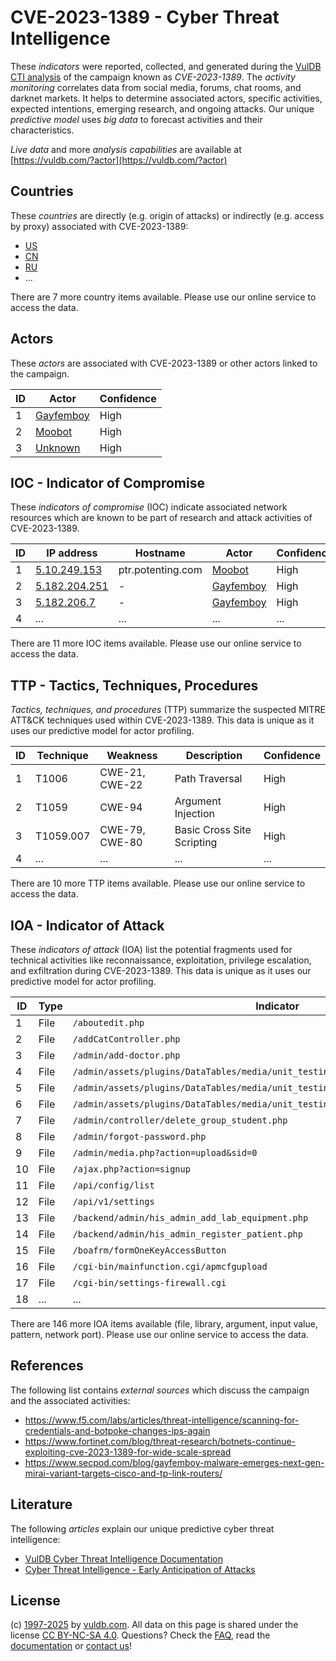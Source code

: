 # CVE-2023-1389 - Cyber Threat Intelligence

These _indicators_ were reported, collected, and generated during the [VulDB CTI analysis](https://vuldb.com/?kb.cti) of the campaign known as _CVE-2023-1389_. The _activity monitoring_ correlates data from social media, forums, chat rooms, and darknet markets. It helps to determine associated actors, specific activities, expected intentions, emerging research, and ongoing attacks. Our unique _predictive model_ uses _big data_ to forecast activities and their characteristics.

_Live data_ and more _analysis capabilities_ are available at [https://vuldb.com/?actor](https://vuldb.com/?actor)

## Countries

These _countries_ are directly (e.g. origin of attacks) or indirectly (e.g. access by proxy) associated with CVE-2023-1389:

* [US](https://vuldb.com/?country.us)
* [CN](https://vuldb.com/?country.cn)
* [RU](https://vuldb.com/?country.ru)
* ...

There are 7 more country items available. Please use our online service to access the data.

## Actors

These _actors_ are associated with CVE-2023-1389 or other actors linked to the campaign.

ID | Actor | Confidence
-- | ----- | ----------
1 | [Gayfemboy](https://vuldb.com/?actor.gayfemboy) | High
2 | [Moobot](https://vuldb.com/?actor.moobot) | High
3 | [Unknown](https://vuldb.com/?actor.unknown) | High

## IOC - Indicator of Compromise

These _indicators of compromise_ (IOC) indicate associated network resources which are known to be part of research and attack activities of CVE-2023-1389.

ID | IP address | Hostname | Actor | Confidence
-- | ---------- | -------- | ----- | ----------
1 | [5.10.249.153](https://vuldb.com/?ip.5.10.249.153) | ptr.potenting.com | [Moobot](https://vuldb.com/?actor.moobot) | High
2 | [5.182.204.251](https://vuldb.com/?ip.5.182.204.251) | - | [Gayfemboy](https://vuldb.com/?actor.gayfemboy) | High
3 | [5.182.206.7](https://vuldb.com/?ip.5.182.206.7) | - | [Gayfemboy](https://vuldb.com/?actor.gayfemboy) | High
4 | ... | ... | ... | ...

There are 11 more IOC items available. Please use our online service to access the data.

## TTP - Tactics, Techniques, Procedures

_Tactics, techniques, and procedures_ (TTP) summarize the suspected MITRE ATT&CK techniques used within CVE-2023-1389. This data is unique as it uses our predictive model for actor profiling.

ID | Technique | Weakness | Description | Confidence
-- | --------- | -------- | ----------- | ----------
1 | T1006 | CWE-21, CWE-22 | Path Traversal | High
2 | T1059 | CWE-94 | Argument Injection | High
3 | T1059.007 | CWE-79, CWE-80 | Basic Cross Site Scripting | High
4 | ... | ... | ... | ...

There are 10 more TTP items available. Please use our online service to access the data.

## IOA - Indicator of Attack

These _indicators of attack_ (IOA) list the potential fragments used for technical activities like reconnaissance, exploitation, privilege escalation, and exfiltration during CVE-2023-1389. This data is unique as it uses our predictive model for actor profiling.

ID | Type | Indicator | Confidence
-- | ---- | --------- | ----------
1 | File | `/aboutedit.php` | High
2 | File | `/addCatController.php` | High
3 | File | `/admin/add-doctor.php` | High
4 | File | `/admin/assets/plugins/DataTables/media/unit_testing/templates/deferred_table.php` | High
5 | File | `/admin/assets/plugins/DataTables/media/unit_testing/templates/dom_data_th.php` | High
6 | File | `/admin/assets/plugins/DataTables/media/unit_testing/templates/two_tables.php` | High
7 | File | `/admin/controller/delete_group_student.php` | High
8 | File | `/admin/forgot-password.php` | High
9 | File | `/admin/media.php?action=upload&sid=0` | High
10 | File | `/ajax.php?action=signup` | High
11 | File | `/api/config/list` | High
12 | File | `/api/v1/settings` | High
13 | File | `/backend/admin/his_admin_add_lab_equipment.php` | High
14 | File | `/backend/admin/his_admin_register_patient.php` | High
15 | File | `/boafrm/formOneKeyAccessButton` | High
16 | File | `/cgi-bin/mainfunction.cgi/apmcfgupload` | High
17 | File | `/cgi-bin/settings-firewall.cgi` | High
18 | ... | ... | ...

There are 146 more IOA items available (file, library, argument, input value, pattern, network port). Please use our online service to access the data.

## References

The following list contains _external sources_ which discuss the campaign and the associated activities:

* https://www.f5.com/labs/articles/threat-intelligence/scanning-for-credentials-and-botpoke-changes-ips-again
* https://www.fortinet.com/blog/threat-research/botnets-continue-exploiting-cve-2023-1389-for-wide-scale-spread
* https://www.secpod.com/blog/gayfemboy-malware-emerges-next-gen-mirai-variant-targets-cisco-and-tp-link-routers/

## Literature

The following _articles_ explain our unique predictive cyber threat intelligence:

* [VulDB Cyber Threat Intelligence Documentation](https://vuldb.com/?kb.cti)
* [Cyber Threat Intelligence - Early Anticipation of Attacks](https://www.scip.ch/en/?labs.20201022)

## License

(c) [1997-2025](https://vuldb.com/?kb.changelog) by [vuldb.com](https://vuldb.com/?kb.about). All data on this page is shared under the license [CC BY-NC-SA 4.0](https://creativecommons.org/licenses/by-nc-sa/4.0/). Questions? Check the [FAQ](https://vuldb.com/?kb.faq), read the [documentation](https://vuldb.com/?kb) or [contact us](https://vuldb.com/?contact)!
